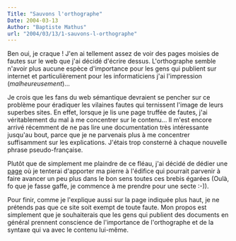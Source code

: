 ```yaml
---
Title: "Sauvons l'orthographe"
Date: 2004-03-13
Author: "Baptiste Mathus"
url: "2004/03/13/1-sauvons-l-orthographe"
---
```




Ben oui, je craque ! J'en ai tellement assez de voir des pages moisies
de fautes sur le web que j'ai décidé d'écrire dessus. L'orthographe
semble n'avoir plus aucune espèce d'importance pour les gens qui
publient sur internet et particulièrement pour les informaticiens j'ai
l'impression (*malheureusement*)...

Je crois que les fans du web sémantique devraient se pencher sur ce
problème pour éradiquer les vilaines fautes qui ternissent l'image de
leurs superbes sites. En effet, lorsque je lis une page truffée de
fautes, j'ai véritablement du mal à me concentrer sur le contenu... Il
m'est encore arrivé récemment de ne pas lire une documentation très
intéressante jusqu'au bout, parce que je ne parvenais plus à me
concentrer suffisamment sur les explications. J'étais trop consterné à
chaque nouvelle phrase pseudo-française.

Plutôt que de simplement me plaindre de ce fléau, j'ai décidé de dédier
une [page](/orthographe.php) où je tenterai d'apporter ma pierre à
l'édifice qui pourrait parvenir à faire avancer un peu plus dans le bon
sens toutes ces brebis égarées (Oulà, fo que je fasse gaffe, je commence
à me prendre pour une secte :-)).

Pour finir, comme je l'explique aussi sur la page indiquée plus haut, je
ne prétends pas que ce site soit exempt de toute faute. Mon propos est
simplement que je souhaiterais que les gens qui publient des documents
en général prennent conscience de l'importance de l'orthographe et de la
syntaxe qui va avec le contenu lui-même.

